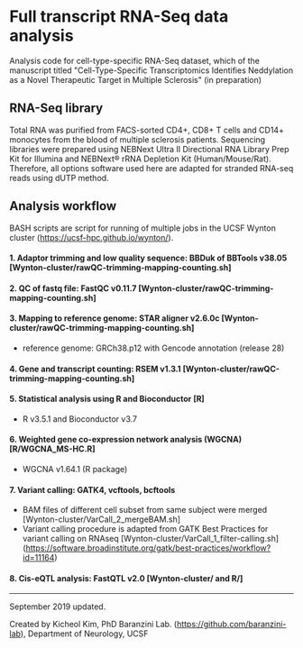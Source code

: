 # Full transcript RNA-Seq data analysis
Analysis code for cell-type-specific RNA-Seq dataset, which of the manuscript titled "Cell-Type-Specific Transcriptomics Identifies Neddylation as a Novel Therapeutic Target in Multiple Sclerosis" (in preparation)

## RNA-Seq library
Total RNA was purified from FACS-sorted CD4+, CD8+ T cells and CD14+ monocytes from the blood of multiple sclerosis patients. Sequencing libraries were prepared using NEBNext Ultra II Directional RNA Library Prep Kit for Illumina and NEBNext® rRNA Depletion Kit (Human/Mouse/Rat). Therefore, all options software used here are adapted for stranded RNA-seq reads using dUTP method.

## Analysis workflow
BASH scripts are script for running of multiple jobs in the UCSF Wynton cluster (https://ucsf-hpc.github.io/wynton/).


#### 1. Adaptor trimming and low quality sequence: BBDuk of BBTools v38.05 [Wynton-cluster/rawQC-trimming-mapping-counting.sh]
#### 2. QC of fastq file: FastQC v0.11.7 [Wynton-cluster/rawQC-trimming-mapping-counting.sh]
#### 3. Mapping to reference genome: STAR aligner v2.6.0c [Wynton-cluster/rawQC-trimming-mapping-counting.sh]
- reference genome: GRCh38.p12 with Gencode annotation (release 28)
#### 4. Gene and transcript counting: RSEM v1.3.1 [Wynton-cluster/rawQC-trimming-mapping-counting.sh]
#### 5. Statistical analysis using R and Bioconductor [R]
- R v3.5.1 and Bioconductor v3.7
#### 6. Weighted gene co-expression network analysis (WGCNA) [R/WGCNA_MS-HC.R]
- WGCNA v1.64.1 (R package)
#### 7. Variant calling: GATK4, vcftools, bcftools
- BAM files of different cell subset from same subject were merged [Wynton-cluster/VarCall_2_mergeBAM.sh]
- Variant calling procedure is adapted from GATK Best Practices for variant calling on RNAseq [Wynton-cluster/VarCall_1_filter-calling.sh]
  (https://software.broadinstitute.org/gatk/best-practices/workflow?id=11164)
#### 8. Cis-eQTL analysis: FastQTL v2.0 [Wynton-cluster/ and R/]


-----
September 2019 updated.

Created by Kicheol Kim, PhD
Baranzini Lab. (https://github.com/baranzini-lab), Department of Neurology, UCSF
